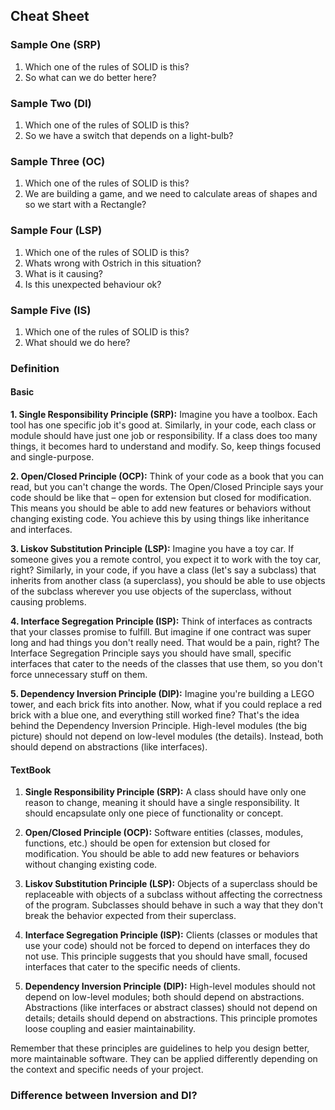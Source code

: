 ﻿## Cheat Sheet

### Sample One (SRP)
1. Which one of the rules of SOLID is this?
2. So what can we do better here?

### Sample Two (DI)
1. Which one of the rules of SOLID is this?
2. So we have a switch that depends on a light-bulb? 

### Sample Three (OC)
1. Which one of the rules of SOLID is this?
2. We are building a game, and we need to calculate areas of shapes and so we start with a Rectangle?

### Sample  Four (LSP)
1. Which one of the rules of SOLID is this?
2. Whats wrong with Ostrich in this situation?
3. What is it causing? 
4. Is this unexpected behaviour ok?

### Sample Five (IS)
1. Which one of the rules of SOLID is this?
2. What should we do here? 

### Definition

#### Basic
**1. Single Responsibility Principle (SRP):**
Imagine you have a toolbox. Each tool has one specific job it's good at. Similarly, in your code, each class or module should have just one job or responsibility. If a class does too many things, it becomes hard to understand and modify. So, keep things focused and single-purpose.

**2. Open/Closed Principle (OCP):**
Think of your code as a book that you can read, but you can't change the words. The Open/Closed Principle says your code should be like that – open for extension but closed for modification. This means you should be able to add new features or behaviors without changing existing code. You achieve this by using things like inheritance and interfaces.

**3. Liskov Substitution Principle (LSP):**
Imagine you have a toy car. If someone gives you a remote control, you expect it to work with the toy car, right? Similarly, in your code, if you have a class (let's say a subclass) that inherits from another class (a superclass), you should be able to use objects of the subclass wherever you use objects of the superclass, without causing problems.

**4. Interface Segregation Principle (ISP):**
Think of interfaces as contracts that your classes promise to fulfill. But imagine if one contract was super long and had things you don't really need. That would be a pain, right? The Interface Segregation Principle says you should have small, specific interfaces that cater to the needs of the classes that use them, so you don't force unnecessary stuff on them.

**5. Dependency Inversion Principle (DIP):**
Imagine you're building a LEGO tower, and each brick fits into another. Now, what if you could replace a red brick with a blue one, and everything still worked fine? That's the idea behind the Dependency Inversion Principle. High-level modules (the big picture) should not depend on low-level modules (the details). Instead, both should depend on abstractions (like interfaces).

#### TextBook
1. **Single Responsibility Principle (SRP):**
   A class should have only one reason to change, meaning it should have a single responsibility. It should encapsulate only one piece of functionality or concept.

2. **Open/Closed Principle (OCP):**
   Software entities (classes, modules, functions, etc.) should be open for extension but closed for modification. You should be able to add new features or behaviors without changing existing code.

3. **Liskov Substitution Principle (LSP):**
   Objects of a superclass should be replaceable with objects of a subclass without affecting the correctness of the program. Subclasses should behave in such a way that they don't break the behavior expected from their superclass.

4. **Interface Segregation Principle (ISP):**
   Clients (classes or modules that use your code) should not be forced to depend on interfaces they do not use. This principle suggests that you should have small, focused interfaces that cater to the specific needs of clients.

5. **Dependency Inversion Principle (DIP):**
   High-level modules should not depend on low-level modules; both should depend on abstractions. Abstractions (like interfaces or abstract classes) should not depend on details; details should depend on abstractions. This principle promotes loose coupling and easier maintainability.

Remember that these principles are guidelines to help you design better, more maintainable software. They can be applied differently depending on the context and specific needs of your project.

### Difference between Inversion and DI?
